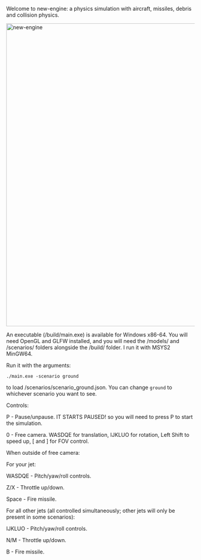 Welcome to new-engine: a physics simulation with aircraft, missiles, debris and collision physics.

<img width="2755" height="811" alt="new-engine" src="https://github.com/user-attachments/assets/cbe4eecc-ebf4-4a9e-acee-2179f0b5ab42" />

An executable (/build/main.exe) is available for Windows x86-64. You will need OpenGL and GLFW installed, and you will need the /models/ and /scenarios/ folders alongside the /build/ folder. I run it with MSYS2 MinGW64.

Run it with the arguments:

```./main.exe -scenario ground```

to load /scenarios/scenario_ground.json. You can change `ground` to whichever scenario you want to see.

Controls:

P - Pause/unpause. IT STARTS PAUSED! so you will need to press P to start the simulation.

0 - Free camera. WASDQE for translation, IJKLUO for rotation, Left Shift to speed up, [ and \] for FOV control.

When outside of free camera:

For your jet:

WASDQE - Pitch/yaw/roll controls.

Z/X - Throttle up/down.

Space - Fire missile.


For all other jets (all controlled simultaneously; other jets will only be present in some scenarios):

IJKLUO - Pitch/yaw/roll controls.

N/M - Throttle up/down.

B - Fire missile.
